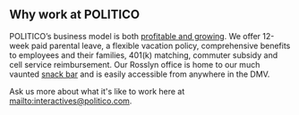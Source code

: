 ## Why work at POLITICO

POLITICO’s business model is both [profitable and growing](https://digiday.com/media/revenue-politico-growing-sales-team-35-percent/). We offer 12-week paid parental leave, a flexible vacation policy, comprehensive benefits to employees and their families, 401(k) matching, commuter subsidy and cell service reimbursement. Our Rosslyn office is home to our much vaunted [snack bar](https://www.washingtonian.com/2017/05/23/snack-controversy-rocks-politico-newsroom/) and is easily accessible from anywhere in the DMV.


Ask us more about what it's like to work here at <mailto:interactives@politico.com>.
